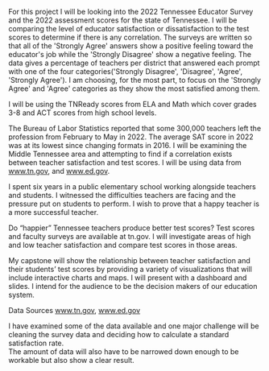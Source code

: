 For this project I will be looking into the 2022 Tennessee Educator Survey and the 2022 assessment scores for the state of Tennessee.  I will be comparing the level of educator satisfaction or dissatisfaction to the test scores to determine if there is any correlation.  The surveys are written so that all of the 'Strongly Agree' answers show a positive feeling toward the educator's job while the 'Strongly Disagree' show a negative feeling.  The data gives a percentage of teachers per district that answered each prompt with one of the four categories('Strongly Disagree', 'Disagree', 'Agree', 'Strongly Agree').  I am choosing, for the most part, to focus on the 'Strongly Agree' and 'Agree' categories as they show the most satisfied among them. 

I will be using the TNReady scores from ELA and Math which cover grades 3-8 and ACT scores from high school levels.  


The Bureau of Labor Statistics reported that some 300,000 teachers left the profession from February to May in 2022. The average SAT score in 2022 was at its lowest since changing formats in 2016. I will be examining the Middle Tennessee area and attempting to find if a correlation exists between teacher satisfaction and test scores. I will be using data from www.tn.gov, and www.ed.gov.

I spent six years in a public elementary school working alongside teachers and students. I witnessed the difficulties teachers are facing and the pressure put on students to perform. I wish to prove that a happy teacher is a more successful teacher.

Do “happier” Tennessee teachers produce better test scores? Test scores and faculty surveys are available at tn.gov.  I will investigate areas of high and low teacher satisfaction and compare test scores in those areas.


My capstone will show the relationship between teacher satisfaction and their students’ test scores by providing a variety of visualizations that will include interactive charts and maps. I will present with a dashboard and slides. I intend for the audience to be the decision makers of our education system.


Data Sources
www.tn.gov, www.ed.gov







 I have examined some of the data available and one major challenge will be cleaning the survey data and deciding how to calculate a standard satisfaction rate.  
 The amount of data will also have to be narrowed down enough to be workable but also show a clear result.
